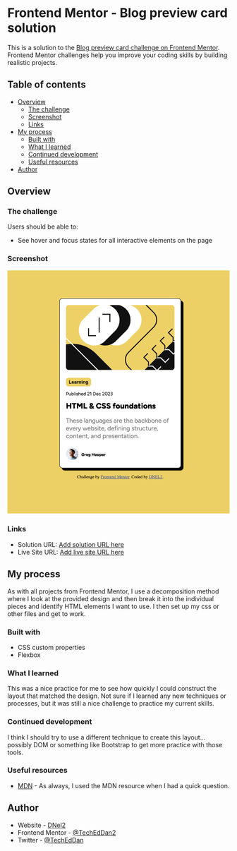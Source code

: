 # Frontend Mentor - Blog preview card solution

This is a solution to the [Blog preview card challenge on Frontend Mentor](https://www.frontendmentor.io/challenges/blog-preview-card-ckPaj01IcS). Frontend Mentor challenges help you improve your coding skills by building realistic projects. 

## Table of contents

- [Overview](#overview)
  - [The challenge](#the-challenge)
  - [Screenshot](#screenshot)
  - [Links](#links)
- [My process](#my-process)
  - [Built with](#built-with)
  - [What I learned](#what-i-learned)
  - [Continued development](#continued-development)
  - [Useful resources](#useful-resources)
- [Author](#author)

## Overview

### The challenge

Users should be able to:

- See hover and focus states for all interactive elements on the page

### Screenshot

![](./assets/Screenshot.png)

### Links

- Solution URL: [Add solution URL here](https://github.com/TechEdDan2/Blog-preview-card)
- Live Site URL: [Add live site URL here]([https://your-live-site-url.com](https://techeddan2.github.io/Blog-preview-card/))

## My process

As with all projects from Frontend Mentor, I use a decomposition method where I look at the provided design and then break it into the individual pieces and identify HTML elements I want to use. I then set up my css or other files and get to work. 

### Built with

- CSS custom properties
- Flexbox

### What I learned

This was a nice practice for me to see how quickly I could construct the layout that matched the design. Not sure if I learned any new techniques or processes, but it was still a nice challenge to practice my current skills. 

### Continued development

I think I should try to use a different technique to create this layout... possibly DOM or something like Bootstrap to get more practice with those tools.  

### Useful resources

- [MDN](https://developer.mozilla.org/en-US/) - As always, I used the MDN resource when I had a quick question.

## Author

- Website - [DNel2](https://github.com/TechEdDan2)
- Frontend Mentor - [@TechEdDan2](https://www.frontendmentor.io/profile/TechEdDan2)
- Twitter - [@TechEdDan](https://twitter.com/TechEdDan)

